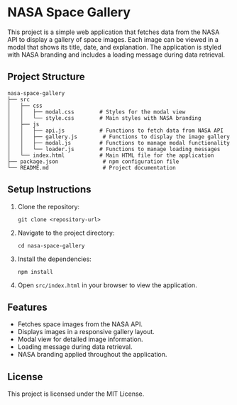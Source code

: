 # NASA Space Gallery

This project is a simple web application that fetches data from the NASA API to display a gallery of space images. Each image can be viewed in a modal that shows its title, date, and explanation. The application is styled with NASA branding and includes a loading message during data retrieval.

## Project Structure

```
nasa-space-gallery
├── src
│   ├── css
│   │   ├── modal.css        # Styles for the modal view
│   │   └── style.css        # Main styles with NASA branding
│   ├── js
│   │   ├── api.js           # Functions to fetch data from NASA API
│   │   ├── gallery.js        # Functions to display the image gallery
│   │   ├── modal.js         # Functions to manage modal functionality
│   │   └── loader.js        # Functions to manage loading messages
│   └── index.html           # Main HTML file for the application
├── package.json              # npm configuration file
└── README.md                 # Project documentation
```

## Setup Instructions

1. Clone the repository:
   ```
   git clone <repository-url>
   ```

2. Navigate to the project directory:
   ```
   cd nasa-space-gallery
   ```

3. Install the dependencies:
   ```
   npm install
   ```

4. Open `src/index.html` in your browser to view the application.

## Features

- Fetches space images from the NASA API.
- Displays images in a responsive gallery layout.
- Modal view for detailed image information.
- Loading message during data retrieval.
- NASA branding applied throughout the application.

## License

This project is licensed under the MIT License.